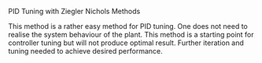PID Tuning with Ziegler Nichols Methods

This method is a rather easy method for PID tuning. 
One does not need to realise the system behaviour of the plant.
This method is a starting point for controller tuning but will not produce optimal result.
Further iteration and tuning needed to achieve desired performance.
